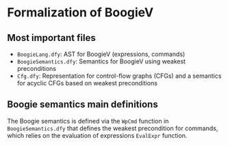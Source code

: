 # Formalization of BoogieV

## Most important files
* `BoogieLang.dfy`: AST for BoogieV (expressions, commands)
* `BoogieSemantics.dfy`: Semantics for BoogieV using weakest preconditions
* `Cfg.dfy`: Representation for control-flow graphs (CFGs) and a semantics for acyclic
CFGs based on weakest preconditions

## Boogie semantics main definitions
The Boogie semantics is defined via the `WpCmd` function in `BoogieSemantics.dfy`
that defines the weakest precondition for commands, which relies on the 
evaluation of expressions `EvalExpr` function.